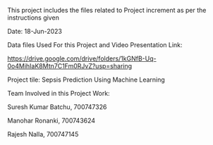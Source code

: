 This project includes the files related to Project increment as per the instructions given

Date: 18-Jun-2023

Data files Used For this Project and Video Presentation Link:

https://drive.google.com/drive/folders/1kGNfB-Uq-0o4MihIaK8Mtn7C1Fm0RJvZ?usp=sharing

Project tile: Sepsis Prediction Using Machine Learning

Team Involved in this Project Work:

Suresh Kumar Batchu, 700747326

Manohar Ronanki, 700743624

Rajesh Nalla, 700747145
